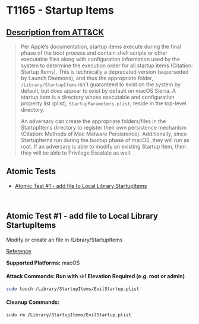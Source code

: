 # T1165 - Startup Items
## [Description from ATT&CK](https://attack.mitre.org/wiki/Technique/T1165)
<blockquote>Per Apple’s documentation, startup items execute during the final phase of the boot process and contain shell scripts or other executable files along with configuration information used by the system to determine the execution order for all startup items (Citation: Startup Items). This is technically a deprecated version (superseded by Launch Daemons), and thus the appropriate folder, <code>/Library/StartupItems</code> isn’t guaranteed to exist on the system by default, but does appear to exist by default on macOS Sierra. A startup item is a directory whose executable and configuration property list (plist), <code>StartupParameters.plist</code>, reside in the top-level directory. 

An adversary can create the appropriate folders/files in the StartupItems directory to register their own persistence mechanism (Citation: Methods of Mac Malware Persistence). Additionally, since StartupItems run during the bootup phase of macOS, they will run as root. If an adversary is able to modify an existing Startup Item, then they will be able to Privilege Escalate as well.</blockquote>

## Atomic Tests

- [Atomic Test #1 - add file to Local Library StartupItems](#atomic-test-1---add-file-to-local-library-startupitems)


<br/>

## Atomic Test #1 - add file to Local Library StartupItems
Modify or create an file in /Library/StartupItems

[Reference](https://www.alienvault.com/blogs/labs-research/diversity-in-recent-mac-malware)

**Supported Platforms:** macOS



#### Attack Commands: Run with `sh`!  Elevation Required (e.g. root or admin) 


```sh
sudo touch /Library/StartupItems/EvilStartup.plist
```

#### Cleanup Commands:
```
sudo rm /Library/StartupItems/EvilStartup.plist
```





<br/>
